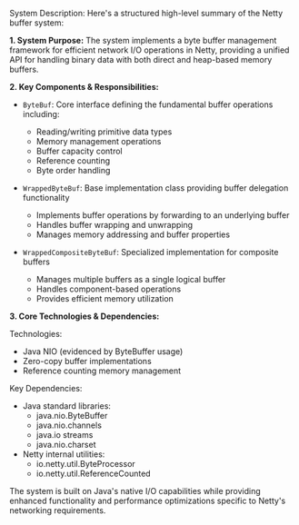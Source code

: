 System Description: Here's a structured high-level summary of the Netty buffer system:

**1. System Purpose:**
The system implements a byte buffer management framework for efficient network I/O operations in Netty, providing a unified API for handling binary data with both direct and heap-based memory buffers.

**2. Key Components & Responsibilities:**

- `ByteBuf`: Core interface defining the fundamental buffer operations including:
  - Reading/writing primitive data types
  - Memory management operations
  - Buffer capacity control
  - Reference counting
  - Byte order handling

- `WrappedByteBuf`: Base implementation class providing buffer delegation functionality
  - Implements buffer operations by forwarding to an underlying buffer
  - Handles buffer wrapping and unwrapping
  - Manages memory addressing and buffer properties

- `WrappedCompositeByteBuf`: Specialized implementation for composite buffers
  - Manages multiple buffers as a single logical buffer
  - Handles component-based operations
  - Provides efficient memory utilization

**3. Core Technologies & Dependencies:**

Technologies:
- Java NIO (evidenced by ByteBuffer usage)
- Zero-copy buffer implementations
- Reference counting memory management

Key Dependencies:
- Java standard libraries:
  - java.nio.ByteBuffer
  - java.nio.channels
  - java.io streams
  - java.nio.charset
- Netty internal utilities:
  - io.netty.util.ByteProcessor
  - io.netty.util.ReferenceCounted

The system is built on Java's native I/O capabilities while providing enhanced functionality and performance optimizations specific to Netty's networking requirements.